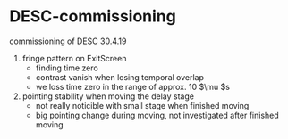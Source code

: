 # DESC-commissioning
commissioning of DESC 30.4.19

1. fringe pattern on ExitScreen
    * finding time zero
    * contrast vanish when losing temporal overlap
    * we loss time zero in the range of approx. 10 $\mu $s 
2. pointing stability when moving the delay stage
    * not really noticible with small stage when finished moving
    * big pointing change during moving, not investigated after finished moving


